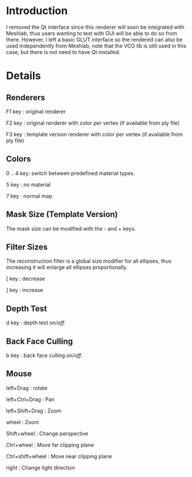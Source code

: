 # Introduction #

I removed the Qt interface since this renderer will soon be integrated with Meshlab, thus users wanting to test with GUI will be able to do so from there.
However, I left a basic GLUT interface so the rendered can also be used independently from Meshlab, note that the VCG lib is still used in this case, but there is not need to have Qt installed.

# Details #

## Renderers ##

F1 key : original renderer

F2 key : original renderer with color per vertex (if available from ply file)

F3 key : template version renderer with color per vertex (if available from ply file)

## Colors ##

0 .. 4 key: switch between predefined material types.

5 key : no material

7 key : normal map

## Mask Size (Template Version) ##

The mask size can be modified with the - and + keys.

## Filter Sizes ##

The reconstruction filter is a global size modifier for all ellipses, thus increasing it will enlarge all ellipses proportionally.

[ key : decrease

] key : increase

## Depth Test ##

d key : depth test _on/off_.

## Back Face Culling ##

b key : back face culling _on/off_.

## Mouse ##

left+Drag : rotate

left+Ctrl+Drag : Pan

left+Shift+Drag : Zoom

wheel : Zoom

Shift+wheel : Change perspective

Ctrl+wheel : Move far clipping plane

Ctrl+shift+wheel : Move near clipping plane

right : Change light direction